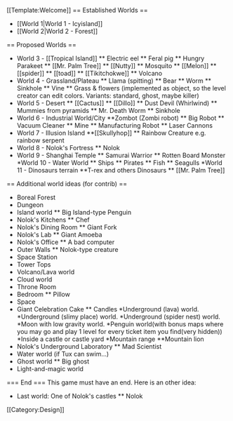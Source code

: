 [[Template:Welcome]]
== Established Worlds ==
* [[World 1|World 1 - Icyisland]]
* [[World 2|World 2 - Forest]]

== Proposed Worlds ==
* World 3 - [[Tropical Island]]
** Electric eel 
** Feral pig
** Hungry Parakeet
** [[Mr. Palm Tree]]
** [[Nutty]]
** Mosquito
** [[Melon]]
** [[spider]]
** [[toad]]
** [[Tikitchokwe]]
** Volcano
* World 4 - Grassland/Plateau
** Llama (spitting)
** Bear
** Worm
** Sinkhole
** Vine
** Grass & flowers (implemented as object, so the level creator can edit colors. Variants: standard, ghost, maybe killer)
* World 5 - Desert
** [[Cactus]]
** [[Dillo]]
** Dust Devil (Whirlwind)
** Mummies from pyramids
** Mr. Death Worm
** Sinkhole
* World 6 - Industrial World/City
**Zombot (Zombi robot)
** Big Robot
** Vacuum Cleaner
** Mine
** Manufacturing Robot
** Laser Cannons
* World 7 - Illusion Island
**[[Skullyhop]]
** Rainbow Creature e.g. rainbow serpent
* World 8 - Nolok's Fortress
** Nolok
* World 9 - Shanghai Temple
** Samurai Warrior
** Rotten Board Monster
*World 10 - Water World
** Ships
** Pirates
** Fish
** Seagulls
*World 11 - Dinosaurs terrain
**T-rex and others Dinosaurs
** [[Mr. Palm Tree]]

== Additional world ideas (for contrib) ==

* Boreal Forest
* Dungeon
* Island world
** Big Island-type Penguin
* Nolok's Kitchens
** Chef
* Nolok's Dining Room
** Giant Fork
* Nolok's Lab
** Giant Amoeba
* Nolok's Office
** A bad computer
* Outer Walls
** Nolok-type creature
* Space Station
* Tower Tops
* Volcano/Lava world
* Cloud world
* Throne Room
* Bedroom
** Pillow
* Space
* Giant Celebration Cake
** Candles
*Underground (lava) world.
*Underground (slimy place) world.
*Underground (spider nest) world.
*Moon with low gravity world.
*Penguin world(with bonus maps where you may go and play 1 level for every ticket item you find(very hidden))
*Inside a castle or castle yard
*Mountain range
**Mountain lion
* Nolok's Underground Laboratory
** Mad Scientist
* Water world (if Tux can swim...)
* Ghost world
** Big ghost
* Light-and-magic world

=== End ===
This game must have an end.
Here is an other idea:
* Last world: One of Nolok's castles
** Nolok


[[Category:Design]]
